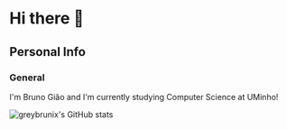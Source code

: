 # Hi there 👋
## Personal Info
### General
I'm Bruno Gião and I'm currently studying Computer Science at UMinho!

![greybrunix's GitHub stats](https://github-readme-stats.vercel.app/api?username=greybrunix&count_private=true&show_icons=true&theme=synthwave)
